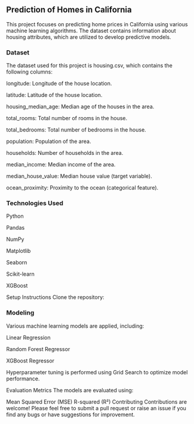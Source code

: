 ## Prediction of Homes in California

This project focuses on predicting home prices in California using various machine learning algorithms. The dataset contains information about housing attributes, which are utilized to develop predictive models.


### Dataset

The dataset used for this project is housing.csv, which contains the following columns:

longitude: Longitude of the house location.

latitude: Latitude of the house location.

housing_median_age: Median age of the houses in the area.

total_rooms: Total number of rooms in the house.

total_bedrooms: Total number of bedrooms in the house.

population: Population of the area.

households: Number of households in the area.

median_income: Median income of the area.

median_house_value: Median house value (target variable).

ocean_proximity: Proximity to the ocean (categorical feature).

### Technologies Used
Python

Pandas

NumPy

Matplotlib

Seaborn

Scikit-learn

XGBoost

Setup Instructions
Clone the repository:


### Modeling

Various machine learning models are applied, including:

Linear Regression

Random Forest Regressor

XGBoost Regressor

Hyperparameter tuning is performed using Grid Search to optimize model performance.

Evaluation Metrics
The models are evaluated using:

Mean Squared Error (MSE)
R-squared (R²)
Contributing
Contributions are welcome! Please feel free to submit a pull request or raise an issue if you find any bugs or have suggestions for improvement.

